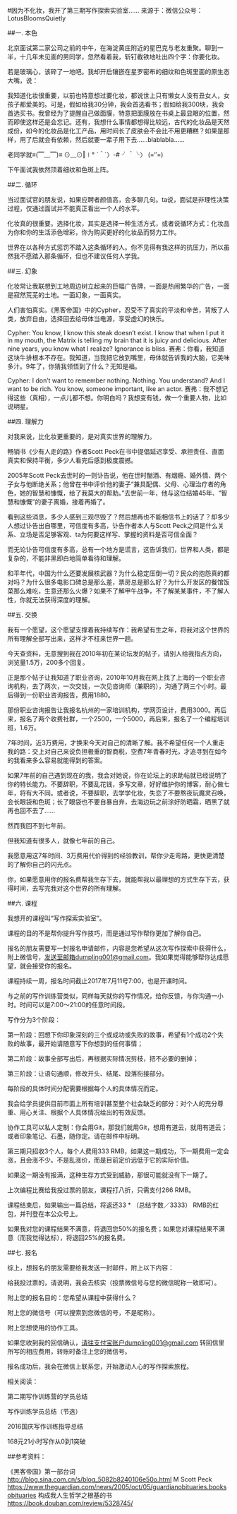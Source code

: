 #因为不化妆，我开了第三期写作探索实验室......
来源于：微信公众号：LotusBloomsQuietly

##一. 本色

北京面试第二家公司之前的中午，在海淀黄庄附近的星巴克与老友重聚。聊到一半，十几年未见面的男同学，忽然看着我，斩钉截铁地吐出四个字：你要化妆。

若是玻璃心，该碎了一地吧。我却开启镶嵌在星罗密布的细纹和色斑里面的原生态大嘴，说：

我知道化妆很重要，以前也特意想过要化妆，都说世上只有懒女人没有丑女人，女孩子都爱美的。可是，假如给我30分钟，我会首选看书；假如给我300块，我会首选买书。我曾经为了提醒自己做面膜，特意把面膜放在书桌上最显眼的位置，然而即使这样还是会忘记。还有，我想什么事情都想得比较远，古代的化妆品是天然成份，如今的化妆品是化工产品，用时间长了皮肤会不会比不用更糟糕？如果是那样，用了后就会有依赖，然后就要一辈子用下去……blablabla……

老同学就≡(▔﹏▔)≡ ⊙﹏⊙‖∣° ˋ＾ˊ〉-# ╯＾╰〉 (=‘′=)

下午面试我依然顶着细纹和色斑上阵。

##二. 循环

当过面试官的朋友说，如果应聘者颜值高，会多聊几句。ta说，面试是非理性决策过程，仅通过面试并不能真正看出一个人的水平。

化妆真的很重要。选择化妆，其实是选择一种生活方式，或者说循环方式：化妆品为你和你的生活添色增彩，你为购买更好的化妆品而努力工作。

世界在以各种方式惩罚不踏入这条循环的人。你不见得有我这样的抗压力，所以虽然我不愿踏入那条循环，但也不建议任何人学我。

##三. 幻象

化妆常让我联想到工地周边树立起来的巨幅广告牌，一面是热闹繁华的广告，一面是寂然荒芜的土地。一面幻象，一面真实。

人们害怕真实。《黑客帝国》中的Cypher，忍受不了真实的平淡和辛苦，背叛了人类，放弃自由，选择回去给母体当电源，享受虚幻的快乐。

Cypher: You know, I know this steak doesn’t exist. I know that when I put it in my mouth, the Matrix is telling my brain that it is juicy and delicious. After nine years, you know what I realize? Ignorance is bliss.
赛弗：你看，我知道这块牛排根本不存在。我知道，当我把它放到嘴里，母体就告诉我的大脑，它美味多汁。9年了，你猜我领悟到了什么？无知是福。

Cypher: I don’t want to remember nothing. Nothing. You understand? And I want to be rich. You know, someone important, like an actor.
赛弗：我不想记得这些（真相），一点儿都不想。你明白吗？我想变有钱，做一个重要人物，比如说明星。

##四. 理解力

对我来说，比化妆更重要的，是对真实世界的理解力。

畅销书《少有人走的路》作者Scott Peck在书中提倡延迟享受、承担责任、直面真实和保持平衡，多少人看完后感到极度震撼。

2005年Scott Peck去世时的一则讣告说，他在世时酗酒、有烟瘾、婚外情、两个子女与他断绝关系；他曾在书中评价他的妻子“兼具配偶、父母、心理治疗者的角色，她的智慧和慷慨，给了我莫大的帮助。”去世前一年，他与这位结婚45年、“智慧和慷慨”的妻子离婚，接着再婚了。

看到这些消息，多少人感到三观尽毁了？然后想再也不能相信书上的话了？却多少人想过讣告出自哪里，可信度有多高，讣告作者本人与Scott Peck之间是什么关系、立场是否足够客观、ta为何要这样写、掌握的资料是否可信全面？

而无论讣告可信度有多高，总有一个地方是谎言，这告诉我们，世界和人类，都是复杂的，不能非黑即白地简单看待和理解。

和平年代，中国为什么还要发展核武器？为什么稳定压倒一切？民众的抱怨真的都对吗？为什么很多电影口碑总是那么差，票房总是那么好？为什么开发区的餐馆饭菜那么难吃，生意还那么火爆？如果不了解甲午战争，不了解某某事件，不了解人性，你就无法获得深度的理解。

##五. 交换

我有一个愿望，这个愿望支撑着我持续写作：我希望有生之年，将我对这个世界的所有理解全部写出来，这样才不枉来世界一趟。

今天查资料，无意搜到我在2010年初在某论坛发的帖子，请别人给我指点方向，浏览量1.5万，200多个回复。

正是那个帖子让我知道了职业咨询，2010年10月我在网上找了上海的一个职业咨询机构，去了两次，一次交钱，一次见咨询师（兼职的），沟通了两三个小时。最后得到一份职业咨询报告，费用1880。

那份职业咨询报告让我报名杭州的一家培训机构，学网页设计，费用3000。再后来，报名了两个收费社群，一个2500，一个5000，再后来，报名了一个编程培训班，1.6万。

7年时间，近3万费用，才换来今天对自己的清晰了解。我不希望任何一个人重走我的路：交上对自己来说负担极重的智商税，空费7年青春时光，才追寻到在如今的我看来多么容易就能得到的答案。

如果7年前的自己遇到现在的我，我会对她说，你在论坛上的求助帖就已经说明了你的特长能力。不要辞职，不要乱花钱，多写文章，好好维护你的博客，耐心做七年，将有大不同。或者说，不要辞职，去学学化妆，失恋了不要熬夜玩魔灵召唤，会长眼袋和色斑；长了眼袋也不要自暴自弃，去海边玩之前涂好防晒霜，晒黑了就再也回不去了……

然而我回不到七年前。

但我知道有很多人，就像七年前的自己。

我愿意用这7年时间、3万费用代价得到的经验教训，帮你少走弯路，更快更清楚的了解你自己的闪光点。

你，如果愿意用你的报名费帮我生存下去，就能帮我以最理想的方式生存下去，获得时间，去写完我对这个世界的所有理解。

##六. 课程

我想开的课程叫“写作探索实验室”。

课程的目的不是帮你提升写作技巧，而是通过写作帮你更加了解你自己。

报名的朋友需要写一封报名申请邮件，内容是您希望从这次写作探索中获得什么，附上微信号，发送至邮箱dumpling001@gmail.com。我如果觉得能够帮你达成愿望，就会接受你的报名。

课程持续一周，报名时间截止2017年7月11号7:00，也是开课时间。

与之前的写作训练营类似，同样每天就你的写作情况，给你反馈，与你沟通一小时。时间可以是7:00～21:00的任意时间段。

写作分为3个阶段：

第一阶段：回想下你印象深刻的三个或成功或失败的故事，希望有1个成功2个失败的故事，最开始请随意写下你想到的任何事情；

第二阶段：故事全部写出后，再根据实际情况剪枝，把不必要的删掉；

第三阶段：让语句通顺，修改开头、结尾、段落衔接部分。

每阶段的具体时间分配需要根据每个人的具体情况而定。

我会给学员提供目前市面上所有培训甚至整个社会缺乏的部分：对个人的充分尊重、用心关注、根据个人具体情况给出的有效反馈。

协作工具可以私人定制：你会用Git，那我们就用Git，想用有道云，就用有道云；或者印象笔记、石墨，随你定。请在邮件中标明。

第三期只招收3个人，每个人费用333 RMB，如果这一期成功，下一期费用一定会涨，且会涨不少。不是乱涨价，而是目前定价远低于它的实际价值。

如果这一期没有报满，这种生存方式受到威胁，那很可能就没有下一期了。

上次编程比赛给我投过票的朋友，课程打八折，只需支付266 RMB。

课程结束后，如果输出一篇总结，将返还33 * （总结字数／3333）  RMB的红包，并刊登在本公众号上。

如果我对您的课程结果不满意，将退回您50%的报名费；如果您对课程结果不满意（而我觉得达标），将退回25%的报名费。

##七. 报名

综上，想报名的朋友需要给我发送一封邮件，附上以下内容：

给我投过票的，请说明，我会去核实（投票微信号与您的微信昵称一致即可）。

附上您的报名目的：您希望从课程中获得什么？

附上您的微信号（可以搜索到您微信的号，不是昵称）。

附上您想使用的协作工具。

如果您收到我的回信确认，请往支付宝账户dumpling001@gmail.com 转回信里所写的相应费用，转账时备注上您的微信号。

报名成功后，我会在微信上联系您，开始激动人心的写作探索旅程。

相关阅读：

第二期写作训练营的学员总结

写作训练学员总结（节选）

2016国庆写作训练指导总结

168元21小时写作从0到1突破

##参考资料：

《黑客帝国》第一部台词
http://blog.sina.com.cn/s/blog_5082b8240106e50o.html
M Scott Peck
https://www.theguardian.com/news/2005/oct/05/guardianobituaries.booksobituaries
构成我人生哲学之根基的书
https://book.douban.com/review/5328745/
